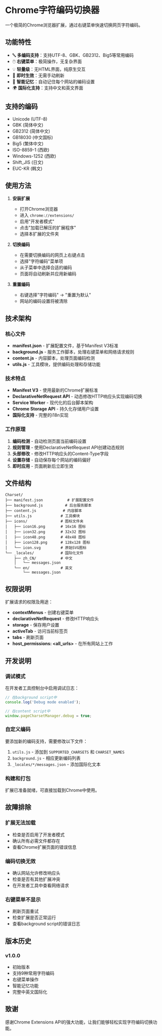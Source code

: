 # Chrome字符编码切换器

一个极简的Chrome浏览器扩展，通过右键菜单快速切换网页字符编码。

## 功能特性

- 🔤 **多编码支持**：支持UTF-8、GBK、GB2312、Big5等常用编码
- 🖱️ **右键菜单**：极简操作，无复杂界面
- 💡 **轻量级**：无HTML界面，纯原生交互
- 🚀 **即时生效**：无需手动刷新
- 💾 **智能记忆**：自动记住每个网站的编码设置
- 🌍 **国际化支持**：支持中文和英文界面

## 支持的编码

- Unicode (UTF-8)
- GBK (简体中文)
- GB2312 (简体中文)
- GB18030 (中文国标)
- Big5 (繁体中文)
- ISO-8859-1 (西欧)
- Windows-1252 (西欧)
- Shift_JIS (日文)
- EUC-KR (韩文)

## 使用方法

1. **安装扩展**
   - 打开Chrome浏览器
   - 进入 `chrome://extensions/`
   - 启用"开发者模式"
   - 点击"加载已解压的扩展程序"
   - 选择本扩展的文件夹

2. **切换编码**
   - 在需要切换编码的网页上右键点击
   - 选择"字符编码"菜单项
   - 从子菜单中选择合适的编码
   - 页面将自动刷新并应用新编码

3. **重置编码**
   - 右键选择"字符编码" → "重置为默认"
   - 网站的编码设置将被清除

## 技术架构

### 核心文件

- **manifest.json** - 扩展配置文件，基于Manifest V3标准
- **background.js** - 服务工作脚本，处理右键菜单和网络请求规则
- **content.js** - 内容脚本，处理页面编码检测
- **utils.js** - 工具模块，提供编码处理和存储功能

### 技术特点

- **Manifest V3** - 使用最新的Chrome扩展标准
- **DeclarativeNetRequest API** - 动态修改HTTP响应头实现编码切换
- **Service Worker** - 现代化的后台脚本架构
- **Chrome Storage API** - 持久化存储用户设置
- **国际化支持** - 完整的i18n实现

### 工作原理

1. **编码检测** - 自动检测页面当前编码设置
2. **规则管理** - 使用DeclarativeNetRequest API创建动态规则
3. **头部修改** - 修改HTTP响应头的Content-Type字段
4. **设置存储** - 自动保存每个网站的编码偏好
5. **即时应用** - 页面刷新后立即生效

## 文件结构

```
Charset/
├── manifest.json           # 扩展配置文件
├── background.js          # 后台服务脚本
├── content.js            # 内容脚本
├── utils.js             # 工具模块
├── icons/               # 图标文件夹
│   ├── icon16.png       # 16x16 图标
│   ├── icon32.png       # 32x32 图标
│   ├── icon48.png       # 48x48 图标
│   ├── icon128.png      # 128x128 图标
│   └── icon.svg         # 原始SVG图标
└── _locales/            # 国际化文件
    ├── zh_CN/           # 中文
    │   └── messages.json
    └── en/              # 英文
        └── messages.json
```

## 权限说明

扩展请求的权限及用途：

- **contextMenus** - 创建右键菜单
- **declarativeNetRequest** - 修改HTTP响应头
- **storage** - 保存用户设置
- **activeTab** - 访问当前标签页
- **tabs** - 刷新页面
- **host_permissions: <all_urls>** - 在所有网站上工作

## 开发说明

### 调试模式

在开发者工具控制台中启用调试日志：
```javascript
// 在background script中
console.log('Debug mode enabled');

// 在content script中  
window.pageCharsetManager.debug = true;
```

### 自定义编码

要添加新的编码支持，需要修改以下文件：
1. `utils.js` - 添加到 `SUPPORTED_CHARSETS` 和 `CHARSET_NAMES`
2. `background.js` - 相应更新编码列表
3. `_locales/*/messages.json` - 添加国际化文本

### 构建和打包

扩展已准备就绪，可直接加载到Chrome中使用。

## 故障排除

### 扩展无法加载
- 检查是否启用了开发者模式
- 确认所有必需文件都存在
- 查看Chrome扩展页面的错误信息

### 编码切换无效
- 确认网站允许修改响应头
- 检查是否有其他扩展冲突
- 在开发者工具中查看网络请求

### 右键菜单不显示
- 刷新页面重试
- 检查扩展是否正常运行
- 查看background script的错误日志

## 版本历史

### v1.0.0
- 初始版本
- 支持9种常用字符编码
- 右键菜单操作
- 智能记忆功能
- 完整中英文国际化

## 致谢

感谢Chrome Extensions API的强大功能，让我们能够轻松实现字符编码切换功能。